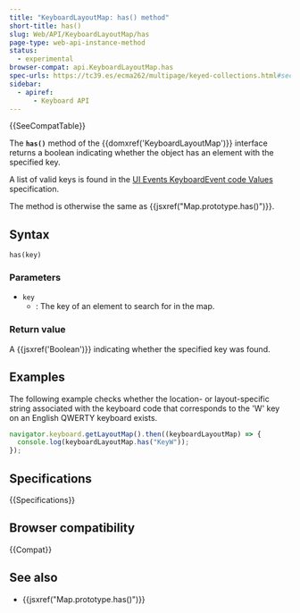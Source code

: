 ```yaml
---
title: "KeyboardLayoutMap: has() method"
short-title: has()
slug: Web/API/KeyboardLayoutMap/has
page-type: web-api-instance-method
status:
  - experimental
browser-compat: api.KeyboardLayoutMap.has
spec-urls: https://tc39.es/ecma262/multipage/keyed-collections.html#sec-map.prototype.has
sidebar:
  - apiref:
      - Keyboard API
---
```


{{SeeCompatTable}}

The **`has()`** method of the
{{domxref('KeyboardLayoutMap')}} interface returns a boolean indicating whether the
object has an element with the specified key.

A list of valid keys is found in
the [UI Events KeyboardEvent code Values](https://w3c.github.io/uievents-code/) specification.

The method is otherwise the same as {{jsxref("Map.prototype.has()")}}.

## Syntax

```js-nolint
has(key)
```

### Parameters

- `key`
  - : The key of an element to search for in the map.

### Return value

A {{jsxref('Boolean')}} indicating whether the specified key was found.

## Examples

The following example checks whether the location- or layout-specific string associated with the keyboard code that corresponds to the 'W' key on an English QWERTY keyboard exists.

```js
navigator.keyboard.getLayoutMap().then((keyboardLayoutMap) => {
  console.log(keyboardLayoutMap.has("KeyW"));
});
```

## Specifications

{{Specifications}}

## Browser compatibility

{{Compat}}

## See also

- {{jsxref("Map.prototype.has()")}}

